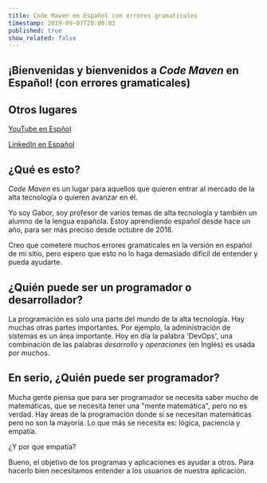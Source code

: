 ```yaml
---
title: Code Maven en Español con errores gramaticales
timestamp: 2019-09-07T20:00:03
published: true
show_related: false
---
```


## ¡Bienvenidas y bienvenidos a <i>Code Maven</i> en Español! (con errores gramaticales)

## Otros lugares

[YouTube en Espñol](/youtube)

[LinkedIn en Español](/linkedin)

## ¿Qué es esto?

<i>Code Maven</i> es un lugar para aquellos que quieren entrar al mercado de
la alta tecnología o quieren avanzar en él.

Yo soy Gabor, soy profesor de varios temas de alta tecnología y también un alumno
de la lengua española. Estoy aprendiendo español desde hace un año, para ser más
preciso desde octubre de 2018.

Creo que cometeré muchos errores gramaticales en la versión en español de
mi sitio, pero espero que esto no lo haga demasiado difícil de entender y pueda ayudarte.


## ¿Quién puede ser un programador o desarrollador?

La programación es solo una parte del mundo de la alta tecnología. Hay muchas otras partes importantes.
Por ejemplo, la administración de sistemas es un área importante. Hoy en día la palabra 'DevOps', una
combinación de las palabras <i>desarrollo</i> y <i>operaciones</i> (en Inglés) es usada por muchos.

## En serio, ¿Quién puede ser programador?

Mucha gente piensa que para ser programador se necesita saber mucho de
matemáticas, que se necesita tener una "mente matemática", pero no es verdad.
Hay áreas de la programación donde sí se necesitan matemáticas pero no son la
mayoría. Lo que más se necesita es: lógica, paciencia y empatía.

¿Y por que empatía?

Bueno, el objetivo de los programas y aplicaciones es ayudar a otros. Para
hacerlo bien necesitamos entender a los usuarios de nuestra aplicación.


<div class="main-content">
</div>


